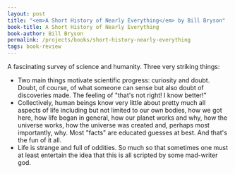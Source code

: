 ```yaml
---
layout: post
title: "<em>A Short History of Nearly Everything</em> by Bill Bryson"
book-title: A Short History of Nearly Everything
book-author: Bill Bryson
permalink: /projects/books/short-history-nearly-everything
tags: book-review
---
```


A fascinating survey of science and humanity. Three very striking things:

- Two main things motivate scientific progress: curiosity and doubt. Doubt, of course, of what someone can sense but also doubt of discoveries made. The feeling of "that's not right! I know better!"
- Collectively, human beings know very little about pretty much all aspects of life including but not limited to our own bodies, how we got here, how life began in general, how our planet works and why, how the universe works, how the universe was created and, perhaps most importantly, why. Most "facts" are educated guesses at best. And that's the fun of it all.
- Life is strange and full of oddities. So much so that sometimes one must at least entertain the idea that this is all scripted by some mad-writer god.
